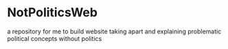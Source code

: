 # NotPoliticsWeb
 a repository for me to build website taking apart and explaining problematic political concepts without politics
